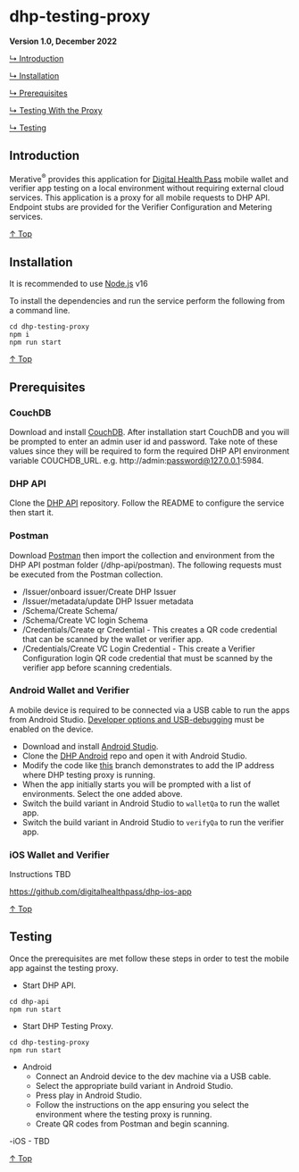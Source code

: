 # dhp-testing-proxy

**Version 1.0, December 2022**

[↳ Introduction](#introduction)

[↳ Installation](#installation)

[↳ Prerequisites](#prerequisites)

[↳ Testing With the Proxy](#prerequisites)

[↳ Testing](#testing)

## Introduction

Merative<sup>®</sup> provides this application for [Digital Health Pass](https://www.ibm.com/products/digital-health-pass/ "Digital Health Pass") mobile wallet and verifier app testing on a local environment without requiring external cloud services.  This application is a proxy for all mobile requests to DHP API.  Endpoint stubs are provided for the Verifier Configuration and Metering services.

[↑ Top](#readme)

## Installation

It is recommended to use [Node.js](https://nodejs.org/) v16

To install the dependencies and run the service perform the following from a command line.

```
cd dhp-testing-proxy
npm i
npm run start
```

[↑ Top](#readme)

## Prerequisites

### CouchDB
Download and install [CouchDB](https://couchdb.apache.org/).  After installation start CouchDB and you will be prompted to enter an admin user id and password.  Take note of these values since they will be required to form the required DHP API environment variable COUCHDB_URL.  e.g. http://admin:password@127.0.0.1:5984.

### DHP API
Clone the [DHP API](https://github.com/digitalhealthpass/dhp-api) repository.  Follow the README to configure the service then start it. 

### Postman
Download [Postman](https://www.postman.com/downloads/) then import the collection and environment from the DHP API postman folder (/dhp-api/postman). The following requests must be executed from the Postman collection.

- /Issuer/onboard issuer/Create DHP Issuer
- /Issuer/metadata/update DHP Issuer metadata
- /Schema/Create Schema/
- /Schema/Create VC login Schema
- /Credentials/Create qr Credential - This creates a QR code credential that can be scanned by the wallet or verifier app.
- /Credentials/Create VC Login Credential - This create a Verifier Configuration login QR code credential that must be scanned by the verifier app before scanning credentials.

### Android Wallet and Verifier

A mobile device is required to be connected via a USB cable to run the apps from Android Studio. [Developer options and USB-debugging](https://developer.android.com/studio/debug/dev-options#:~:text=Enable%20developer%20options%20and%20USB%20debugging,-Figure%201.&text=To%20enable%20developer%20options%2C%20tap,Settings%20%3E%20About%20Phone%20%3E%20Build%20Number) must be enabled on the device.

- Download and install [Android Studio](https://developer.android.com/studio).
- Clone the [DHP Android](https://github.com/digitalhealthpass/dhp-android-app) repo and open it with Android Studio.
- Modify the code like [this](https://github.com/digitalhealthpass/dhp-android-app/tree/run-against-local-testing-proxy) branch demonstrates to add the IP address where DHP testing proxy is running.
- When the app initially starts you will be prompted with a list of environments.  Select the one added above.
- Switch the build variant in Android Studio to `walletQa` to run the wallet app.
- Switch the build variant in Android Studio to `verifyQa` to run the verifier app.

### iOS Wallet and Verifier

Instructions TBD

https://github.com/digitalhealthpass/dhp-ios-app

[↑ Top](#readme)

## Testing

Once the prerequisites are met follow these steps in order to test the mobile app against the testing proxy.

- Start DHP API.
```
cd dhp-api
npm run start
```

- Start DHP Testing Proxy.
```
cd dhp-testing-proxy
npm run start
```

- Android
	- Connect an Android device to the dev machine via a USB cable.
	- Select the appropriate build variant in Android Studio.
	- Press play in Android Studio.
	- Follow the instructions on the app ensuring you select the environment where the testing proxy is running.
	- Create QR codes from Postman and begin scanning.
	
-iOS
	- TBD	

[↑ Top](#readme)
